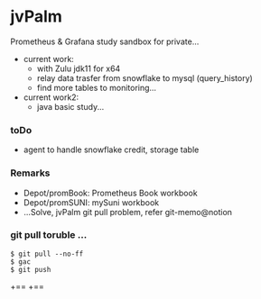 # jvPalm
Prometheus & Grafana study sandbox for private...
- current work: 
  - with Zulu jdk11 for x64
  - relay data trasfer from  snowflake to mysql (query_history)
  - find more tables to monitoring...
- current work2:
  - java basic study...

### toDo
- agent to handle snowflake credit, storage table

### Remarks
- Depot/promBook: Prometheus Book workbook
- Depot/promSUNI: mySuni workbook 
- ...Solve, jvPalm git pull problem, refer git-memo@notion

### git pull toruble ...
```
$ git pull --no-ff 
$ gac
$ git push
```
+==
+==
